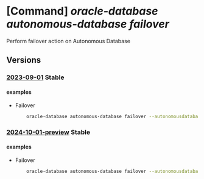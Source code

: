 # [Command] _oracle-database autonomous-database failover_

Perform failover action on Autonomous Database

## Versions

### [2023-09-01](/Resources/mgmt-plane/L3N1YnNjcmlwdGlvbnMve30vcmVzb3VyY2Vncm91cHMve30vcHJvdmlkZXJzL29yYWNsZS5kYXRhYmFzZS9hdXRvbm9tb3VzZGF0YWJhc2VzL3t9L2ZhaWxvdmVy/2023-09-01.xml) **Stable**

<!-- mgmt-plane /subscriptions/{}/resourcegroups/{}/providers/oracle.database/autonomousdatabases/{}/failover 2023-09-01 -->

#### examples

- Failover
    ```bash
        oracle-database autonomous-database failover --autonomousdatabasename <ADBS name> --resource-group <resource_group> --peer-db-id <id>
    ```

### [2024-10-01-preview](/Resources/mgmt-plane/L3N1YnNjcmlwdGlvbnMve30vcmVzb3VyY2Vncm91cHMve30vcHJvdmlkZXJzL29yYWNsZS5kYXRhYmFzZS9hdXRvbm9tb3VzZGF0YWJhc2VzL3t9L2ZhaWxvdmVy/2024-10-01-preview.xml) **Stable**

<!-- mgmt-plane /subscriptions/{}/resourcegroups/{}/providers/oracle.database/autonomousdatabases/{}/failover 2024-10-01-preview -->

#### examples

- Failover
    ```bash
        oracle-database autonomous-database failover --autonomousdatabasename <ADBS name> --resource-group <resource_group> --peer-db-id <id>
    ```
